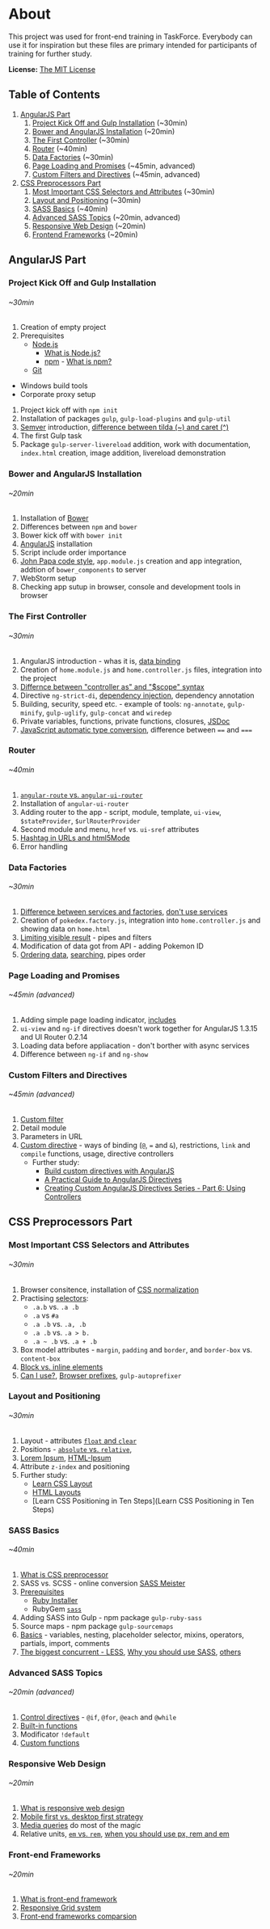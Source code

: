 # About
This project was used for front-end training in TaskForce. Everybody can use it for inspiration but these files are primary intended for participants of training for further study.

**License:** [The MIT License](https://github.com/akarienta/taskforce-training/blob/master/LICENSE.md)

## Table of Contents
 1. [AngularJS Part](#angularjs-part)
    1. [Project Kick Off and Gulp Installation](#project-kick-off-and-gulp-installation) (~30min)
    1. [Bower and AngularJS Installation](#bower-and-angularjs-installation) (~20min)
    1. [The First Controller](#the-first-controller) (~30min)
    1. [Router](#router) (~40min)
    1. [Data Factories](#data-factories) (~30min)
    1. [Page Loading and Promises](#page-loading-and-promises) (~45min, advanced)
    1. [Custom Filters and Directives](#custom-filters-and-directives) (~45min, advanced)
 1. [CSS Preprocessors Part ](#css-preprocessors-part )
    1. [Most Important CSS Selectors and Attributes](#most-important-css-selectors-and-attributes) (~30min)
    1. [Layout and Positioning](#layout-and-positioning) (~30min)
    1. [SASS Basics](#sass-basics) (~40min)
    1. [Advanced SASS Topics](#advanced-sass-topics) (~20min, advanced)
    1. [Responsive Web Design](#responsive-web-design) (~20min)
    1. [Frontend Frameworks](#frontend-frameworks) (~20min)

## AngularJS Part

### Project Kick Off and Gulp Installation
###### ~30min
 1. Creation of empty project
 1. Prerequisites
    - [Node.js](http://nodejs.org)
       - [What is Node.js?](https://nodejs.org/en/about)
       - [npm](https://www.npmjs.com) - [What is npm?](https://docs.npmjs.com/getting-started/what-is-npm)
    - [Git](https://git-scm.com)
   - Windows build tools
   - Corporate proxy setup
 1. Project kick off with `npm init`
 1. Installation of packages  `gulp`, `gulp-load-plugins` and `gulp-util`
 1. [Semver](http://semver.org) introduction, [difference between tilda (~) and caret (^)](https://nodesource.com/blog/semver-tilde-and-caret)
 1. The first Gulp task
 1. Package `gulp-server-livereload` addition, work with documentation, `index.html` creation, image addition, livereload demonstration

### Bower and AngularJS Installation
###### ~20min
 1. Installation of [Bower](http://bower.io)
 1. Differences between `npm` and `bower`
 1. Bower kick off with `bower init`
 1. [AngularJS](https://angularjs.org) installation
 1. Script include order importance
 1. [John Papa code style](https://github.com/johnpapa/angular-styleguide), `app.module.js` creation and app integration, addtion of `bower_components` to server
 1. WebStorm setup
 1. Checking app sutup in browser, console and development tools in browser

### The First Controller
###### ~30min
 1. AngularJS introduction - whas it is, [data binding](https://docs.angularjs.org/guide/databinding)
 1. Creation of `home.module.js` and `home.controller.js` files, integration into the project
 1. [Differnce between "controller as" and "$scope" syntax](http://codetunnel.io/angularjs-controller-as-or-scope)
 1. Directive `ng-strict-di`, [dependency injection](https://docs.angularjs.org/guide/di), dependency annotation
 1. Building, security, speed etc. - example of tools: `ng-annotate`, `gulp-minify`, `gulp-uglify`, `gulp-concat` and `wiredep`
 1. Private variables, functions, private functions, closures, [JSDoc](http://usejsdoc.org)
 1. [JavaScript automatic type conversion](http://www.sitepoint.com/automatic-type-conversion), difference between `==` and `===`

### Router
###### ~40min
 1. [`angular-route` vs. `angular-ui-router`](http://stackoverflow.com/a/21024270/3780766)
 1. Installation of `angular-ui-router`
 1. Adding router to the app - script, module, template, `ui-view`, `$stateProvider`, `$urlRouterProvider`
 1. Second module and menu, `href` vs. `ui-sref` attributes
 1. [Hashtag in URLs and html5Mode](http://stackoverflow.com/q/14319967/3780766)
 1. Error handling

### Data Factories
###### ~30min
 1. [Difference between services and factories](http://stackoverflow.com/q/14324451/3780766), [don't use services](http://www.codelord.net/2015/04/28/angularjs-whats-the-difference-between-factory-and-service/)
 1. Creation of `pokedex.factory.js`, integration into `home.controller.js` and showing data on `home.html`
 1. [Limiting visible result](https://docs.angularjs.org/api/ng/filter/limitTo) - pipes and filters
 1. Modification of data got from API - adding Pokemon ID
 1. [Ordering data](https://docs.angularjs.org/api/ng/filter/orderBy), [searching](https://docs.angularjs.org/api/ng/filter/filter), pipes order

### Page Loading and Promises
###### ~45min (advanced)
 1. Adding simple page loading indicator, [includes](http://www.w3schools.com/angular/angular_includes.asp)
 1. `ui-view` and `ng-if` directives doesn't work together for AngularJS 1.3.15 and UI Router 0.2.14
 1. Loading data before appliacation - don't borther with async services
 1. Difference between `ng-if` and `ng-show`

### Custom Filters and Directives
###### ~45min (advanced)
 1. [Custom filter](https://docs.angularjs.org/guide/filter)
 1. Detail module
 1. Parameters in URL
 1. [Custom directive](https://docs.angularjs.org/guide/directive) - ways of binding (`@`, `=` and `&`), restrictions, `link` and `compile` functions, usage, directive controllers
     - Further study:
         - [Build custom directives with AngularJS](http://www.ng-newsletter.com/posts/directives.html)
         - [A Practical Guide to AngularJS Directives](http://www.sitepoint.com/practical-guide-angularjs-directives)
         - [Creating Custom AngularJS Directives Series - Part 6: Using Controllers](http://weblogs.asp.net/dwahlin/creating-custom-angularjs-directives-part-6-using-controllers)

## CSS Preprocessors Part

### Most Important CSS Selectors and Attributes
###### ~30min
 1. Browser consitence, installation of [CSS normalization](https://github.com/necolas/normalize.css)
 1. Practising [selectors](http://www.w3schools.com/cssref/css_selectors.asp):
    - `.a.b` vs. `.a .b`
    - `.a` vs `#a`
    - `.a .b` vs. `.a, .b`
    - `.a .b` vs. `.a > b.`
    - `.a ~ .b` vs. `.a + .b`
 1. Box model attributes - `margin`, `padding` and `border`, and `border-box` vs. `content-box`
 1. [Block vs. inline elements](http://www.w3schools.com/html/html_blocks.asp)
 1. [Can I use?](http://caniuse.com), [Browser prefixes](http://shouldiprefix.com), `gulp-autoprefixer`

### Layout and Positioning
###### ~30min
 1. Layout - attributes [`float` and `clear`](http://www.w3schools.com/css/css_float.asp)
 1. Positions -  [`absolute` vs. `relative`](http://www.w3schools.com/cssref/pr_class_position.asp),
 1. [Lorem Ipsum](http://www.lipsum.com), [HTML-Ipsum](http://html-ipsum.com)
 1. Attribute `z-index` and positioning
 1. Further study:
     - [Learn CSS Layout](http://learnlayout.com/box-model.html)
     - [HTML Layouts](http://www.w3schools.com/html/html_layout.asp)
     - [Learn CSS Positioning in Ten Steps](Learn CSS Positioning in Ten Steps)

### SASS Basics
###### ~40min
 1. [What is CSS preprocessor](http://vanseodesign.com/css/css-preprocessors)
 1. SASS vs. SCSS - online conversion [SASS Meister](http://sassmeister.com)
 1. [Prerequisites](http://sass-lang.com/install)
    - [Ruby Installer](http://rubyinstaller.org)
    - RubyGem [`sass`](https://rubygems.org/gems/sass)
 1. Adding SASS into Gulp - npm package `gulp-ruby-sass`
 1. Source maps - npm package `gulp-sourcemaps`
 1. [Basics](http://sass-lang.com/guide) - variables, nesting, placeholder selector, mixins, operators, partials, import, comments
 1. [The biggest concurrent - LESS](http://lesscss.org), [Why you should use SASS](http://www.zingdesign.com/less-vs-sass-its-time-to-switch-to-sass), [others](https://github.com/showcases/css-preprocessors)

### Advanced SASS Topics
###### ~20min (advanced)
 1. [Control directives](http://thesassway.com/intermediate/if-for-each-while) - `@if`, `@for`, `@each` and `@while`
 1. [Built-in functions](http://sass-lang.com/documentation/Sass/Script/Functions.html)
 1. Modificator `!default`
 1. [Custom functions](http://sass-lang.com/documentation/file.SASS_REFERENCE.html#function_directives)

### Responsive Web Design
###### ~20min
 1. [What is responsive web design](http://www.smashingmagazine.com/2011/01/guidelines-for-responsive-web-design)
 1. [Mobile first vs. desktop first strategy](https://codemyviews.com/blog/mobilefirst)
 1. [Media queries](http://www.w3schools.com/cssref/css3_pr_mediaquery.asp) do most of the magic
 1. Relative units, [`em` vs. `rem`](https://j.eremy.net/confused-about-rem-and-em), [when you should use px, rem and em](https://css-tricks.com/rems-ems)

### Front-end Frameworks
###### ~20min
 1. [What is front-end framework](http://www.awwwards.com/what-are-frameworks-22-best-responsive-css-frameworks-for-web-design.html)
 1. [Responsive Grid system](http://foundation.zurb.com/grid.html)
 1. [Front-end frameworks comparsion](http://usablica.github.io/front-end-frameworks/compare.html)